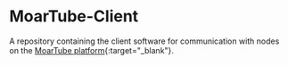 # MoarTube-Client
A repository containing the client software for communication with nodes on the [MoarTube platform](http://www.moartube.com){:target="_blank"}.

